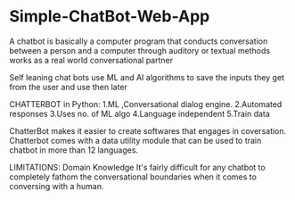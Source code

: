 # Simple-ChatBot-Web-App

A chatbot is basically a computer program  that conducts conversation between a person and a computer through auditory or textual methods
works as a real world conversational partner

Self leaning chat bots use ML and AI algorithms to save the inputs they get from the user and use then later

CHATTERBOT in Python:
1.ML ,Conversational dialog engine.
2.Automated responses
3.Uses no. of ML algo
4.Language independent
5.Train data

ChatterBot makes it easier to create softwares that engages in coversation.
Chatterbot comes with a data utility module that can be used to train chatbot in more than 12 languages. 



LIMITATIONS:
Domain Knowledge
It's fairly difficult for any chatbot to completely fathom the conversational boundaries when it comes to conversing with a human.

